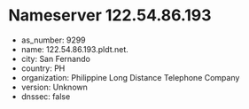 # Nameserver 122.54.86.193

* as_number: 9299
* name: 122.54.86.193.pldt.net.
* city: San Fernando
* country: PH
* organization: Philippine Long Distance Telephone Company
* version: Unknown
* dnssec: false
